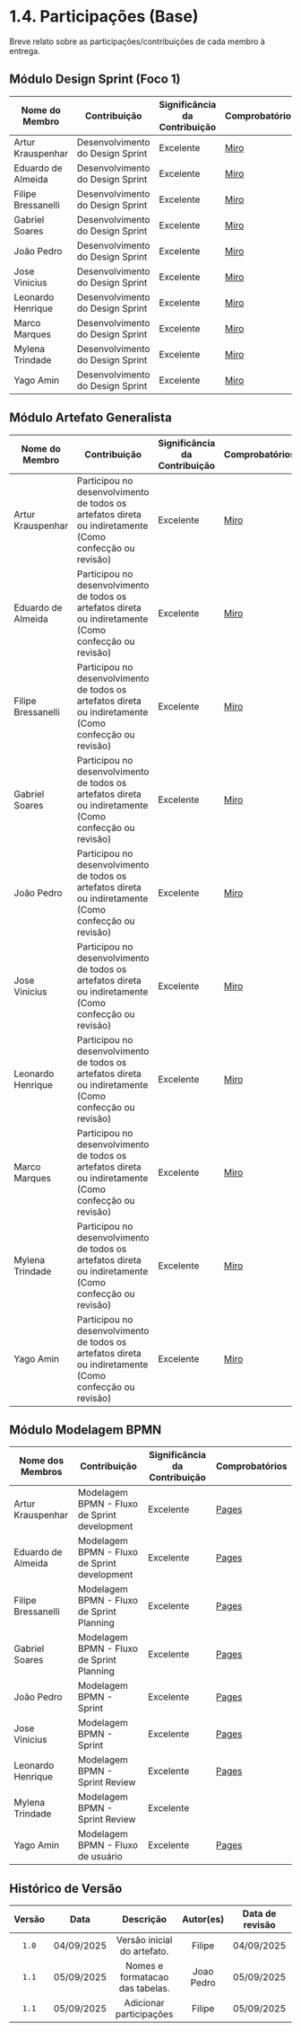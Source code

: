 # 1.4. Participações (Base)

Breve relato sobre as participações/contribuições de cada membro à entrega.

## Módulo Design Sprint (Foco 1)

<!-- EXEMPLO:
| Fulano  |  1. Participação nas Etapas da Design Sprint elaborando artefatos | Boa | Registro nos Versionamentos do Documento de Design Sprint, conforme (link) -->

| Nome do Membro      | Contribuição                                                                             | Significância da Contribuição | Comprobatórios        |
| ------------------- | ---------------------------------------------------------------------------------------- | ----------------------------- | --------------------- |
| Artur Krauspenhar   | Desenvolvimento do Design Sprint                       | Excelente                     |  [Miro](https://miro.com/app/board/uXjVJP1wEs4=/)                     |
| Eduardo de Almeida  | Desenvolvimento do Design Sprint                       | Excelente                     |  [Miro](https://miro.com/app/board/uXjVJP1wEs4=/)                     |
| Filipe Bressanelli  | Desenvolvimento do Design Sprint                       | Excelente                     |  [Miro](https://miro.com/app/board/uXjVJP1wEs4=/)                     |
| Gabriel Soares      | Desenvolvimento do Design Sprint                       | Excelente                     |  [Miro](https://miro.com/app/board/uXjVJP1wEs4=/)                     |
| João Pedro          | Desenvolvimento do Design Sprint                       | Excelente                     |  [Miro](https://miro.com/app/board/uXjVJP1wEs4=/)                     |
| Jose Vinicius       | Desenvolvimento do Design Sprint                       | Excelente                     |  [Miro](https://miro.com/app/board/uXjVJP1wEs4=/)                     |
| Leonardo Henrique   | Desenvolvimento do Design Sprint                       | Excelente                     |  [Miro](https://miro.com/app/board/uXjVJP1wEs4=/)                     |
| Marco Marques       | Desenvolvimento do Design Sprint                       | Excelente                     |  [Miro](https://miro.com/app/board/uXjVJP1wEs4=/)                     |
| Mylena Trindade     | Desenvolvimento do Design Sprint                       | Excelente                     |  [Miro](https://miro.com/app/board/uXjVJP1wEs4=/)                     |
| Yago Amin           | Desenvolvimento do Design Sprint                       | Excelente                     |  [Miro](https://miro.com/app/board/uXjVJP1wEs4=/)                     |


## Módulo Artefato Generalista

| Nome do Membro      | Contribuição                                           | Significância da Contribuição | Comprobatórios |
| ------------------- | ------------------------------------------------------ | ----------------------------- | -------------- |
| Artur Krauspenhar   | Participou no desenvolvimento de todos os artefatos direta ou indiretamente (Como confecção ou revisão)                     | Excelente                     |  [Miro](https://miro.com/app/board/uXjVJP1wEs4=/)              |
| Eduardo de Almeida  | Participou no desenvolvimento de todos os artefatos direta ou indiretamente (Como confecção ou revisão)                      | Excelente                     |  [Miro](https://miro.com/app/board/uXjVJP1wEs4=/)              |
| Filipe Bressanelli  | Participou no desenvolvimento de todos os artefatos direta ou indiretamente (Como confecção ou revisão) | Excelente                     |  [Miro](https://miro.com/app/board/uXjVJP1wEs4=/)              |
| Gabriel Soares      | Participou no desenvolvimento de todos os artefatos direta ou indiretamente (Como confecção ou revisão)                       | Excelente                     |  [Miro](https://miro.com/app/board/uXjVJP1wEs4=/)              |
| João Pedro          | Participou no desenvolvimento de todos os artefatos direta ou indiretamente (Como confecção ou revisão)                                          | Excelente                     |  [Miro](https://miro.com/app/board/uXjVJP1wEs4=/)              |
| Jose Vinicius       | Participou no desenvolvimento de todos os artefatos direta ou indiretamente (Como confecção ou revisão)                                   | Excelente                     |  [Miro](https://miro.com/app/board/uXjVJP1wEs4=/)              |
| Leonardo Henrique   | Participou no desenvolvimento de todos os artefatos direta ou indiretamente (Como confecção ou revisão)                       | Excelente                     |  [Miro](https://miro.com/app/board/uXjVJP1wEs4=/)              |
| Marco Marques       | Participou no desenvolvimento de todos os artefatos direta ou indiretamente (Como confecção ou revisão)               | Excelente                     |  [Miro](https://miro.com/app/board/uXjVJP1wEs4=/)              |
| Mylena Trindade     | Participou no desenvolvimento de todos os artefatos direta ou indiretamente  (Como confecção ou revisão)              | Excelente                     |  [Miro](https://miro.com/app/board/uXjVJP1wEs4=/)              |
| Yago Amin           | Participou no desenvolvimento de todos os artefatos direta ou indiretamente  (Como confecção ou revisão)                  | Excelente                     |  [Miro](https://miro.com/app/board/uXjVJP1wEs4=/)              |


## Módulo Modelagem BPMN

| Nome dos Membros         | Contribuição                                              | Significância da Contribuição | Comprobatórios           |         
| ------------------------ | --------------------------------------------------------- | ----------------------------- | ------------------------ |
| Artur Krauspenhar        | Modelagem BPMN - Fluxo de Sprint development                              | Excelente                     |  [Pages](https://unbarqdsw2025-2-turma01.github.io/2025.2-T01-G6-QueroBemEstar_Entrega_01/#/./Base/ModelagemBPMN/1.3.ModelagemBPMN)                        |
| Eduardo de Almeida       | Modelagem BPMN - Fluxo de Sprint development             | Excelente                     |  [Pages](https://unbarqdsw2025-2-turma01.github.io/2025.2-T01-G6-QueroBemEstar_Entrega_01/#/./Base/ModelagemBPMN/1.3.ModelagemBPMN)                        |
| Filipe Bressanelli       | Modelagem BPMN - Fluxo de Sprint Planning            | Excelente                     |  [Pages](https://unbarqdsw2025-2-turma01.github.io/2025.2-T01-G6-QueroBemEstar_Entrega_01/#/./Base/ModelagemBPMN/1.3.ModelagemBPMN)                        |
| Gabriel Soares           | Modelagem BPMN - Fluxo de Sprint Planning                                    | Excelente                     |   [Pages](https://unbarqdsw2025-2-turma01.github.io/2025.2-T01-G6-QueroBemEstar_Entrega_01/#/./Base/ModelagemBPMN/1.3.ModelagemBPMN)                       |
| João Pedro               | Modelagem BPMN - Sprint            | Excelente                     |  [Pages](https://unbarqdsw2025-2-turma01.github.io/2025.2-T01-G6-QueroBemEstar_Entrega_01/#/./Base/ModelagemBPMN/1.3.ModelagemBPMN)                        |
| Jose Vinicius            | Modelagem BPMN - Sprint            | Excelente                     |  [Pages](https://unbarqdsw2025-2-turma01.github.io/2025.2-T01-G6-QueroBemEstar_Entrega_01/#/./Base/ModelagemBPMN/1.3.ModelagemBPMN)                        |
| Leonardo Henrique        | Modelagem BPMN - Sprint Review          | Excelente                     |  [Pages](https://unbarqdsw2025-2-turma01.github.io/2025.2-T01-G6-QueroBemEstar_Entrega_01/#/./Base/ModelagemBPMN/1.3.ModelagemBPMN)                        |
| Mylena Trindade          | Modelagem BPMN - Sprint Review | Excelente                     |                          |  [Pages](https://unbarqdsw2025-2-turma01.github.io/2025.2-T01-G6-QueroBemEstar_Entrega_01/#/./Base/ModelagemBPMN/1.3.ModelagemBPMN)
| Yago Amin                | Modelagem BPMN - Fluxo de usuário                         | Excelente                     |  [Pages](https://unbarqdsw2025-2-turma01.github.io/2025.2-T01-G6-QueroBemEstar_Entrega_01/#/./Base/ModelagemBPMN/1.3.ModelagemBPMN)                        |

## Histórico de Versão

| Versão |    Data    |                    Descrição                     |     Autor(es)     | Data de revisão | Revisor(es)      |
| :----: | :--------: | :----------------------------------------------: | :---------------: | :-------------: | :--------------: |
| `1.0`  | 04/09/2025 |           Versão inicial do artefato.            |      Filipe       |   04/09/2025    |    Joao Pedro    |
| `1.1`  | 05/09/2025 |           Nomes e formatacao das tabelas.        |    Joao Pedro     |   05/09/2025    |      Filipe      |
| `1.1`  | 05/09/2025 |           Adicionar participações        |    Filipe     |   05/09/2025    |           |

